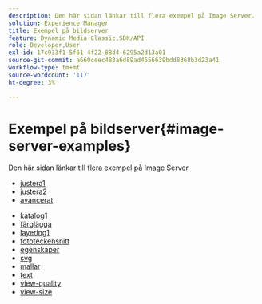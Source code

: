 ```yaml
---
description: Den här sidan länkar till flera exempel på Image Server.
solution: Experience Manager
title: Exempel på bildserver
feature: Dynamic Media Classic,SDK/API
role: Developer,User
exl-id: 17c933f1-5f61-4f22-88d4-6295a2d13a01
source-git-commit: a660ceec483a6d89ad4656639bdd8368b3d23a41
workflow-type: tm+mt
source-wordcount: '117'
ht-degree: 3%

---
```


# Exempel på bildserver{#image-server-examples}

Den här sidan länkar till flera exempel på Image Server.
<!-- As of August 29 (and likely months or years before this date), none of the links below work anymore! -->

* [justera1](http://crc.scene7.com/is-docs/examples/adjust1.htm)
* [justera2](http://crc.scene7.com/is-docs/examples/adjust2.htm)
* [avancerat](http://crc.scene7.com/is-docs/examples/advanced.htm)

<!-- * [anchors](http://crc.scene7.com/is-docs/examples/anchors.htm) -->
* [katalog1](http://crc.scene7.com/is-docs/examples/catalog1.htm)
* [färglägga](http://crc.scene7.com/is-docs/examples/colorize.htm)
* [layering1](http://crc.scene7.com/is-docs/examples/layering1.htm)
* [fototeckensnitt](http://crc.scene7.com/is-docs/examples/photofont.htm)
* [egenskaper](http://crc.scene7.com/is-docs/examples/properties.htm)
* [svg](http://crc.scene7.com/is-docs/examples/svg.htm)
* [mallar](http://crc.scene7.com/is-docs/examples/templates.htm)
* [text](http://crc.scene7.com/is-docs/examples/text.htm)
* [view-quality](http://crc.scene7.com/is-docs/examples/view-quality.htm)
* [view-size](http://crc.scene7.com/is-docs/examples/view-size.htm)
